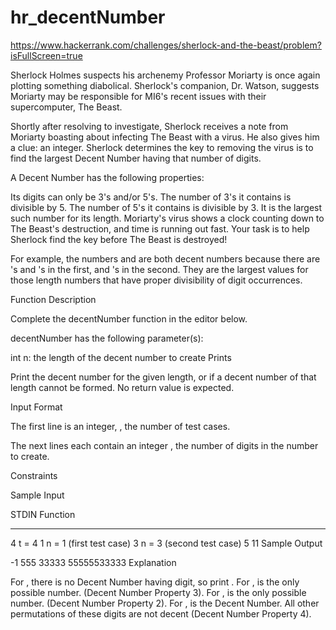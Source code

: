 # hr_decentNumber
https://www.hackerrank.com/challenges/sherlock-and-the-beast/problem?isFullScreen=true

Sherlock Holmes suspects his archenemy Professor Moriarty is once again plotting something diabolical. Sherlock's companion, Dr. Watson, suggests Moriarty may be responsible for MI6's recent issues with their supercomputer, The Beast.

Shortly after resolving to investigate, Sherlock receives a note from Moriarty boasting about infecting The Beast with a virus. He also gives him a clue: an integer. Sherlock determines the key to removing the virus is to find the largest Decent Number having that number of digits.

A Decent Number has the following properties:

Its digits can only be 3's and/or 5's.
The number of 3's it contains is divisible by 5.
The number of 5's it contains is divisible by 3.
It is the largest such number for its length.
Moriarty's virus shows a clock counting down to The Beast's destruction, and time is running out fast. Your task is to help Sherlock find the key before The Beast is destroyed!

For example, the numbers  and  are both decent numbers because there are  's and  's in the first, and  's in the second. They are the largest values for those length numbers that have proper divisibility of digit occurrences.

Function Description

Complete the decentNumber function in the editor below.

decentNumber has the following parameter(s):

int n: the length of the decent number to create
Prints

Print the decent number for the given length, or  if a decent number of that length cannot be formed. No return value is expected.

Input Format

The first line is an integer, , the number of test cases.

The next  lines each contain an integer , the number of digits in the number to create.

Constraints



Sample Input

STDIN   Function
-----   --------
4       t = 4
1       n = 1 (first test case)
3       n = 3 (second test case)
5
11
Sample Output

-1
555
33333
55555533333
Explanation

For , there is no Decent Number having  digit, so print .
For ,  is the only possible number. (Decent Number Property 3).
For ,  is the only possible number. (Decent Number Property 2).
For ,  is the Decent Number. All other permutations of these digits are not decent (Decent Number Property 4).

